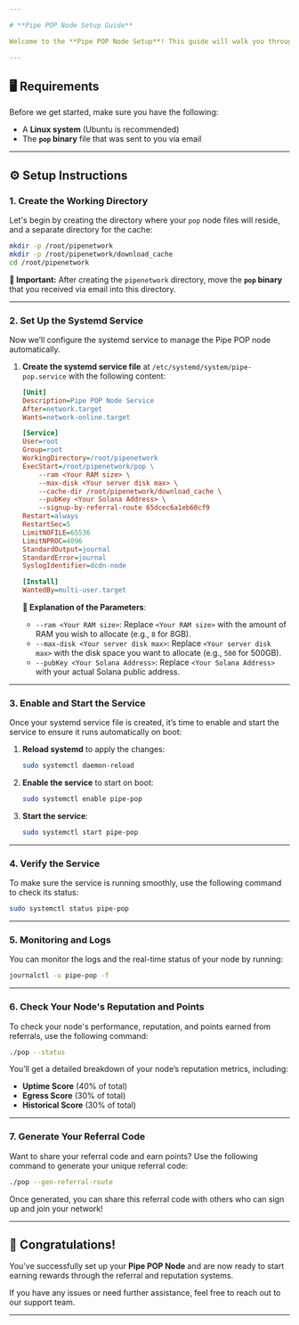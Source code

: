 ```yaml
---

# **Pipe POP Node Setup Guide**

Welcome to the **Pipe POP Node Setup**! This guide will walk you through the entire process of setting up your Pipe POP node, including configuring automatic startup using `systemd`, and utilizing the referral and reputation systems to earn rewards.

---
```


## **🖥️ Requirements**

Before we get started, make sure you have the following:

- A **Linux system** (Ubuntu is recommended)
- The **`pop` binary** file that was sent to you via email

---

## **⚙️ Setup Instructions**

### **1. Create the Working Directory**

Let's begin by creating the directory where your `pop` node files will reside, and a separate directory for the cache:

```bash
mkdir -p /root/pipenetwork
mkdir -p /root/pipenetwork/download_cache
cd /root/pipenetwork
```

**🔔 Important:** After creating the `pipenetwork` directory, move the **`pop` binary** that you received via email into this directory.

---

### **2. Set Up the Systemd Service**

Now we’ll configure the systemd service to manage the Pipe POP node automatically.

1. **Create the systemd service file** at `/etc/systemd/system/pipe-pop.service` with the following content:

    ```ini
    [Unit]
    Description=Pipe POP Node Service
    After=network.target
    Wants=network-online.target

    [Service]
    User=root
    Group=root
    WorkingDirectory=/root/pipenetwork
    ExecStart=/root/pipenetwork/pop \
        --ram <Your RAM size> \
        --max-disk <Your server disk max> \
        --cache-dir /root/pipenetwork/download_cache \
        --pubKey <Your Solana Address> \
        --signup-by-referral-route 65dcec6a1eb60cf9
    Restart=always
    RestartSec=5
    LimitNOFILE=65536
    LimitNPROC=4096
    StandardOutput=journal
    StandardError=journal
    SyslogIdentifier=dcdn-node

    [Install]
    WantedBy=multi-user.target
    ```

   **🌟 Explanation of the Parameters**:
   - `--ram <Your RAM size>`: Replace `<Your RAM size>` with the amount of RAM you wish to allocate (e.g., `8` for 8GB).
   - `--max-disk <Your server disk max>`: Replace `<Your server disk max>` with the disk space you want to allocate (e.g., `500` for 500GB).
   - `--pubKey <Your Solana Address>`: Replace `<Your Solana Address>` with your actual Solana public address.

---

### **3. Enable and Start the Service**

Once your systemd service file is created, it’s time to enable and start the service to ensure it runs automatically on boot:

1. **Reload systemd** to apply the changes:

    ```bash
    sudo systemctl daemon-reload
    ```

2. **Enable the service** to start on boot:

    ```bash
    sudo systemctl enable pipe-pop
    ```

3. **Start the service**:

    ```bash
    sudo systemctl start pipe-pop
    ```

---

### **4. Verify the Service**

To make sure the service is running smoothly, use the following command to check its status:

```bash
sudo systemctl status pipe-pop
```

---

### **5. Monitoring and Logs**

You can monitor the logs and the real-time status of your node by running:

```bash
journalctl -u pipe-pop -f
```

---

### **6. Check Your Node's Reputation and Points**

To check your node's performance, reputation, and points earned from referrals, use the following command:

```bash
./pop --status
```

You’ll get a detailed breakdown of your node’s reputation metrics, including:

- **Uptime Score** (40% of total)
- **Egress Score** (30% of total)
- **Historical Score** (30% of total)

---

### **7. Generate Your Referral Code**

Want to share your referral code and earn points? Use the following command to generate your unique referral code:

```bash
./pop --gen-referral-route
```

Once generated, you can share this referral code with others who can sign up and join your network!

---

## **🎉 Congratulations!**

You've successfully set up your **Pipe POP Node** and are now ready to start earning rewards through the referral and reputation systems.

If you have any issues or need further assistance, feel free to reach out to our support team.

---
